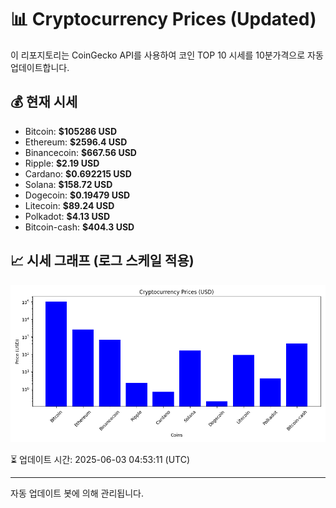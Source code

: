 
# 📊 Cryptocurrency Prices (Updated)

이 리포지토리는 CoinGecko API를 사용하여 코인 TOP 10 시세를 10분가격으로 자동 업데이트합니다.

## 💰 현재 시세
- Bitcoin: **$105286 USD**
- Ethereum: **$2596.4 USD**
- Binancecoin: **$667.56 USD**
- Ripple: **$2.19 USD**
- Cardano: **$0.692215 USD**
- Solana: **$158.72 USD**
- Dogecoin: **$0.19479 USD**
- Litecoin: **$89.24 USD**
- Polkadot: **$4.13 USD**
- Bitcoin-cash: **$404.3 USD**

## 📈 시세 그래프 (로그 스케일 적용)
![Crypto Prices](crypto_prices.png)

⏳ 업데이트 시간: 2025-06-03 04:53:11 (UTC)

---
자동 업데이트 봇에 의해 관리됩니다.

